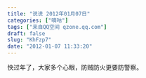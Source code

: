 ```yaml
---
title: "说说 2012年01月07日"
categories: ["嘀咕"]
tags: ["来自QQ空间 qzone.qq.com"]
draft: false
slug: "KhFzp7"
date: "2012-01-07 11:33:20"
---
```


快过年了，大家多个心眼，防贼防火更要防警察。
